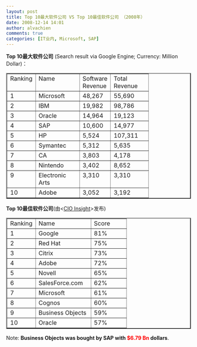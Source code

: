 ```yaml
---
layout: post
title: Top 10最大软件公司 VS Top 10最佳软件公司 （2008年）
date: 2008-12-14 14:01
author: alvachien
comments: true
categories: [IT业内, Microsoft, SAP]
---
```

<div id="bp-5CD1AA99D25FD840_265-content">

<strong>Top 10最大软件公司</strong> (Search result via Google Engine; Currency: Million Dollar)：
<table border="2" cellspacing="0" cellpadding="2" width="283">
<tbody>
<tr>
<td width="35" valign="top">Ranking</td>
<td width="103" valign="top">Name</td>
<td width="66" valign="top">Software Revenue</td>
<td width="87" valign="top">Total Revenue</td>
</tr>
<tr>
<td width="35" valign="top">1</td>
<td width="103" valign="top">Microsoft</td>
<td width="66" valign="top">48,267</td>
<td width="87" valign="top">55,690</td>
</tr>
<tr>
<td width="35" valign="top">2</td>
<td width="103" valign="top">IBM</td>
<td width="66" valign="top">19,982</td>
<td width="87" valign="top">98,786</td>
</tr>
<tr>
<td width="35" valign="top">3</td>
<td width="103" valign="top">Oracle</td>
<td width="66" valign="top">14,964</td>
<td width="87" valign="top">19,123</td>
</tr>
<tr>
<td width="35" valign="top">4</td>
<td width="103" valign="top">SAP</td>
<td width="66" valign="top">10,600</td>
<td width="87" valign="top">14,977</td>
</tr>
<tr>
<td width="35" valign="top">5</td>
<td width="103" valign="top">HP</td>
<td width="66" valign="top">5,524</td>
<td width="87" valign="top">107,311</td>
</tr>
<tr>
<td width="35" valign="top">6</td>
<td width="103" valign="top">Symantec</td>
<td width="66" valign="top">5,312</td>
<td width="87" valign="top">5,635</td>
</tr>
<tr>
<td width="35" valign="top">7</td>
<td width="103" valign="top">CA</td>
<td width="66" valign="top">3,803</td>
<td width="87" valign="top">4,178</td>
</tr>
<tr>
<td width="35" valign="top">8</td>
<td width="103" valign="top">Nintendo</td>
<td width="66" valign="top">3,402</td>
<td width="87" valign="top">8,652</td>
</tr>
<tr>
<td width="35" valign="top">9</td>
<td width="103" valign="top">Electronic Arts</td>
<td width="66" valign="top">3,310</td>
<td width="87" valign="top">3,310</td>
</tr>
<tr>
<td width="35" valign="top">10</td>
<td width="103" valign="top">Adobe</td>
<td width="66" valign="top">3,052</td>
<td width="87" valign="top">3,192</td>
</tr>
</tbody>
</table>
<strong>Top 10最佳软件公司</strong>(由&lt;<a href="http://www.cioinsight.com/" target="_blank">CIO Insight</a>&gt;发布)
<table border="2" cellspacing="0" cellpadding="2" width="278">
<tbody>
<tr>
<td width="60" valign="top">Ranking</td>
<td width="134" valign="top">Name</td>
<td width="80" valign="top">Score</td>
</tr>
<tr>
<td width="60" valign="top">1</td>
<td width="134" valign="top">Google</td>
<td width="80" valign="top">81%</td>
</tr>
<tr>
<td width="60" valign="top">2</td>
<td width="134" valign="top">Red Hat</td>
<td width="80" valign="top">75%</td>
</tr>
<tr>
<td width="60" valign="top">3</td>
<td width="134" valign="top">Citrix</td>
<td width="80" valign="top">73%</td>
</tr>
<tr>
<td width="60" valign="top">4</td>
<td width="134" valign="top">Adobe</td>
<td width="80" valign="top">72%</td>
</tr>
<tr>
<td width="60" valign="top">5</td>
<td width="134" valign="top">Novell</td>
<td width="80" valign="top">65%</td>
</tr>
<tr>
<td width="60" valign="top">6</td>
<td width="134" valign="top">SalesForce.com</td>
<td width="80" valign="top">62%</td>
</tr>
<tr>
<td width="60" valign="top">7</td>
<td width="134" valign="top">Microsoft</td>
<td width="80" valign="top">61%</td>
</tr>
<tr>
<td width="60" valign="top">8</td>
<td width="134" valign="top">Cognos</td>
<td width="80" valign="top">60%</td>
</tr>
<tr>
<td width="60" valign="top">9</td>
<td width="134" valign="top">Business Objects</td>
<td width="80" valign="top">59%</td>
</tr>
<tr>
<td width="60" valign="top">10</td>
<td width="134" valign="top">Oracle</td>
<td width="80" valign="top">57%</td>
</tr>
</tbody>
</table>
Note: <strong>Business Objects was bought by SAP with <span style="color: #ff0000;">$6.79 Bn</span> dollars</strong>.

</div>
